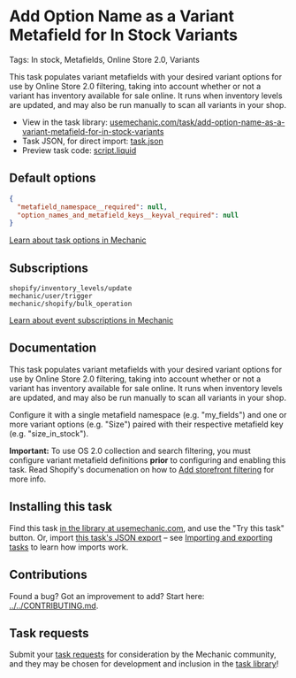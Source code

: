 # Add Option Name as a Variant Metafield for In Stock Variants

Tags: In stock, Metafields, Online Store 2.0, Variants

This task populates variant metafields with your desired variant options for use by Online Store 2.0 filtering, taking into account whether or not a variant has inventory available for sale online. It runs when inventory levels are updated, and may also be run manually to scan all variants in your shop.

* View in the task library: [usemechanic.com/task/add-option-name-as-a-variant-metafield-for-in-stock-variants](https://usemechanic.com/task/add-option-name-as-a-variant-metafield-for-in-stock-variants)
* Task JSON, for direct import: [task.json](../../tasks/add-option-name-as-a-variant-metafield-for-in-stock-variants.json)
* Preview task code: [script.liquid](./script.liquid)

## Default options

```json
{
  "metafield_namespace__required": null,
  "option_names_and_metafield_keys__keyval_required": null
}
```

[Learn about task options in Mechanic](https://docs.usemechanic.com/article/471-task-options)

## Subscriptions

```liquid
shopify/inventory_levels/update
mechanic/user/trigger
mechanic/shopify/bulk_operation
```

[Learn about event subscriptions in Mechanic](https://docs.usemechanic.com/article/408-subscriptions)

## Documentation

This task populates variant metafields with your desired variant options for use by Online Store 2.0 filtering, taking into account whether or not a variant has inventory available for sale online. It runs when inventory levels are updated, and may also be run manually to scan all variants in your shop.

Configure it with a single metafield namespace (e.g. "my_fields") and one or more variant options (e.g. "Size") paired with their respective metafield key (e.g. "size_in_stock").

__Important:__ To use OS 2.0 collection and search filtering, you must configure variant metafield definitions __prior__ to configuring and enabling this task. Read Shopify's documenation on how to [Add storefront filtering](https://help.shopify.com/en/manual/online-store/themes/customizing-themes/storefront-filters) for more info.

## Installing this task

Find this task [in the library at usemechanic.com](https://usemechanic.com/task/add-option-name-as-a-variant-metafield-for-in-stock-variants), and use the "Try this task" button. Or, import [this task's JSON export](../../tasks/add-option-name-as-a-variant-metafield-for-in-stock-variants.json) – see [Importing and exporting tasks](https://docs.usemechanic.com/article/505-importing-and-exporting-tasks) to learn how imports work.

## Contributions

Found a bug? Got an improvement to add? Start here: [../../CONTRIBUTING.md](../../CONTRIBUTING.md).

## Task requests

Submit your [task requests](https://mechanic.canny.io/task-requests) for consideration by the Mechanic community, and they may be chosen for development and inclusion in the [task library](https://tasks.mechanic.dev/)!
